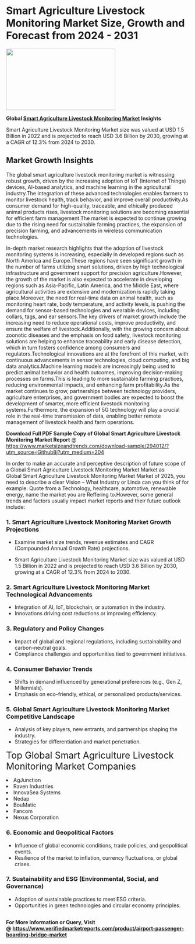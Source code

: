 <H1>Smart Agriculture Livestock Monitoring Market Size, Growth and Forecast from 2024 - 2031</H1><img class="aligncenter size-medium wp-image-584254" src="https://thirdeyenews.in/wp-content/uploads/2024/09/Global-Market-Research-300x168.jpeg" alt="" width="300" height="168" /><p><strong>Global&nbsp;<a href="https://www.marketsizeandtrends.com/download-sample/294012/?utm_source=Github8j?utm_medium=204">Smart Agriculture Livestock Monitoring Market</a> Insights</strong></p><p>Smart Agriculture Livestock Monitoring Market size was valued at USD 1.5 Billion in 2022 and is projected to reach USD 3.6 Billion by 2030, growing at a CAGR of 12.3% from 2024 to 2030.</p><p><h2>Market Growth Insights</h2> <p>The global smart agriculture livestock monitoring market is witnessing robust growth, driven by the increasing adoption of IoT (Internet of Things) devices, AI-based analytics, and machine learning in the agricultural industry.The integration of these advanced technologies enables farmers to monitor livestock health, track behavior, and improve overall productivity.As consumer demand for high-quality, traceable, and ethically produced animal products rises, livestock monitoring solutions are becoming essential for efficient farm management.The market is expected to continue growing due to the rising need for sustainable farming practices, the expansion of precision farming, and advancements in wireless communication technologies.</p> <p>In-depth market research highlights that the adoption of livestock monitoring systems is increasing, especially in developed regions such as North America and Europe.These regions have seen significant growth in the number of farms utilizing smart solutions, driven by high technological infrastructure and government support for precision agriculture.However, the growth of the market is also expected to accelerate in developing regions such as Asia-Pacific, Latin America, and the Middle East, where agricultural activities are extensive and modernization is rapidly taking place.Moreover, the need for real-time data on animal health, such as monitoring heart rate, body temperature, and activity levels, is pushing the demand for sensor-based technologies and wearable devices, including collars, tags, and ear sensors.The key drivers of market growth include the increasing need to reduce operational costs, improve productivity, and ensure the welfare of livestock.Additionally, with the growing concern about zoonotic diseases and the emphasis on food safety, livestock monitoring solutions are helping to enhance traceability and early disease detection, which in turn fosters confidence among consumers and regulators.Technological innovations are at the forefront of this market, with continuous advancements in sensor technologies, cloud computing, and big data analytics.Machine learning models are increasingly being used to predict animal behavior and health outcomes, improving decision-making processes on farms.This is leading to more sustainable farming practices, reducing environmental impacts, and enhancing farm profitability.As the market continues to grow, partnerships between technology providers, agriculture enterprises, and government bodies are expected to boost the development of smarter, more efficient livestock monitoring systems.Furthermore, the expansion of 5G technology will play a crucial role in the real-time transmission of data, enabling better remote management of livestock health and farm operations.<p><span class=""><strong>Download Full PDF Sample Copy of Global Smart Agriculture Livestock Monitoring Market Report</strong> @ <a href="https://www.marketsizeandtrends.com/download-sample/294012/?utm_source=Github8j?utm_medium=204" target="_blank">https://www.marketsizeandtrends.com/download-sample/294012/?utm_source=Github8j?utm_medium=204</a></span></p><p>In order to make an accurate and perceptive description of future scope of a Global&nbsp;Smart Agriculture Livestock Monitoring Market Market as Global&nbsp;Smart Agriculture Livestock Monitoring Market Market of 2025, you need to describe a clear Vision &ndash; What Industry or Linda can you think of for example: Quote from a Technology, healthcare, automotive, renewable energy, name the market you are Reffering to.However, some general trends and factors usually impact market reports and their future outlook include:</p><h3>1.&nbsp;<strong>Smart Agriculture Livestock Monitoring Market Growth Projections</strong></h3><ul><li>Examine market size trends, revenue estimates and CAGR (Compounded Annual Growth Rate) projections.</li><li><p>Smart Agriculture Livestock Monitoring Market size was valued at USD 1.5 Billion in 2022 and is projected to reach USD 3.6 Billion by 2030, growing at a CAGR of 12.3% from 2024 to 2030.</p></li></ul><h3>2.&nbsp;<strong>Smart Agriculture Livestock Monitoring Market Technological Advancements</strong></h3><ul><li>Integration of AI, IoT, blockchain, or automation in the industry.</li><li>Innovations driving cost reductions or improving efficiency.</li></ul><h3>3.&nbsp;<strong>Regulatory and Policy Changes</strong></h3><ul><li>Impact of global and regional regulations, including sustainability and carbon-neutral goals.</li><li>Compliance challenges and opportunities tied to government initiatives.</li></ul><h3>4.&nbsp;<strong>Consumer Behavior Trends</strong></h3><ul><li>Shifts in demand influenced by generational preferences (e.g., Gen Z, Millennials).</li><li>Emphasis on eco-friendly, ethical, or personalized products/services.</li></ul><h3>5.&nbsp;<strong>Global Smart Agriculture Livestock Monitoring Market Competitive Landscape</strong></h3><ul><li>Analysis of key players, new entrants, and partnerships shaping the industry.</li><li>Strategies for differentiation and market penetration.</li></ul><p data-pm-slice="1 1 []"><span style="color: inherit; font-family: inherit; font-size: 25px;">Top Global Smart Agriculture Livestock Monitoring Market Companies</span></p><div class="" data-test-id=""><p><li>AgJunction</li><li> Raven Industries</li><li> InnovaSea Systems</li><li> Nedap</li><li> BouMatic</li><li> Fancom</li><li> Nexus Corporation</li></p></div><h3>6.&nbsp;<strong>Economic and Geopolitical Factors</strong></h3><ul><li>Influence of global economic conditions, trade policies, and geopolitical events.</li><li>Resilience of the market to inflation, currency fluctuations, or global crises.</li></ul><h3>7.&nbsp;<strong>Sustainability and ESG (Environmental, Social, and Governance)</strong></h3><ul><li>Adoption of sustainable practices to meet ESG criteria.</li><li>Opportunities in green technologies and circular economy principles.</li></ul><h2><strong style="font-size: 14px;">For More Information or Query, Visit @&nbsp;</strong><a style="background-color: #ffffff; font-size: 14px;" href="https://www.marketsizeandtrends.com/report/smart-agriculture-livestock-monitoring-market/" target="_blank">https://www.verifiedmarketreports.com/product/airport-passenger-boarding-bridge-market</a></h2>